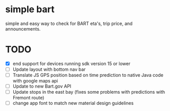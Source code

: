 # simple bart
simple and easy way to check for BART eta's, trip price, and announcements.

# TODO
- [x] end support for devices running sdk version 15 or lower
- [ ] Update layout with bottom nav bar
- [ ] Translate JS GPS position based on time prediction to native Java code with google maps api
- [ ] Update to new Bart.gov API
- [ ] Update stops in the east bay (fixes some problems with predictions with Fremont route)
- [ ] change app font to match new material design guidelines
